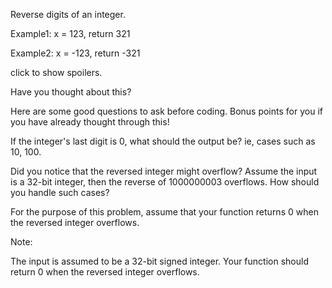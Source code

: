 Reverse digits of an integer.

Example1: x = 123, return 321

Example2: x = -123, return -321

click to show spoilers.

Have you thought about this?

Here are some good questions to ask before coding. Bonus points for you if you have already thought through this!

If the integer's last digit is 0, what should the output be? ie, cases such as 10, 100.

Did you notice that the reversed integer might overflow? Assume the input is a 32-bit integer, then the reverse of 1000000003 overflows. How should you handle such cases?

For the purpose of this problem, assume that your function returns 0 when the reversed integer overflows.

Note:

The input is assumed to be a 32-bit signed integer. Your function should return 0 when the reversed integer overflows.

